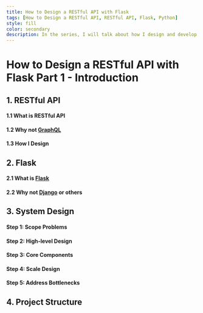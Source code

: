 ```yaml
---
title: How to Design a RESTful API with Flask
tags: [How to Design a RESTful API, RESTful API, Flask, Python]
style: fill
color: secondary
description: In the series, I will talk about how I design and develop RESTful APIs with Flask, which is a part of my first project at [BrainFinance](https://icash.ca).
---
```


# How to Design a RESTful API with Flask Part 1 - Introduction

## 1. RESTful API 

#### 1.1 What is RESTful API 

#### 1.2 Why not [GraphQL](https://graphql.org)

#### 1.3 How I Design

## 2. Flask 

#### 2.1 What is [Flask](https://palletsprojects.com/p/flask/)

#### 2.2 Why not [Django](https://www.djangoproject.com) or others

## 3. System Design

#### Step 1: Scope Problems

#### Step 2: High-level Design

#### Step 3: Core Components

#### Step 4: Scale Design

#### Step 5: Address Bottlenecks

## 4. Project Structure